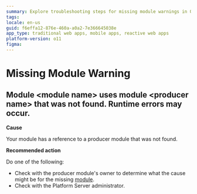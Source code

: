 ```yaml
---
summary: Explore troubleshooting steps for missing module warnings in OutSystems 11 (O11) when a producer module is not found.
tags:
locale: en-us
guid: f6effa12-876e-460a-a0a2-7e366645038e
app_type: traditional web apps, mobile apps, reactive web apps
platform-version: o11
figma:
---
```


# Missing Module Warning

## Module &lt;module name> uses module &lt;producer name> that was not found. Runtime errors may occur.

**Cause**

Your module has a reference to a producer module that was not found.

**Recommended action**

Do one of the following:

* Check with the producer module's owner to determine what the cause might be for the missing [module](../../../ref/lang/auto/class-module.md).
* Check with the Platform Server administrator.
